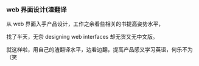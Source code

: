 ### web 界面设计(渣翻译
从 web 界面入手产品设计，工作之余看些相关的书提高姿势水平，

找了半天，无奈 designing web interfaces 却无货又无中文版。

就这样啦，用自己的渣翻译水平，边看边翻，提高产品感又学习英语，何乐不为（笑
